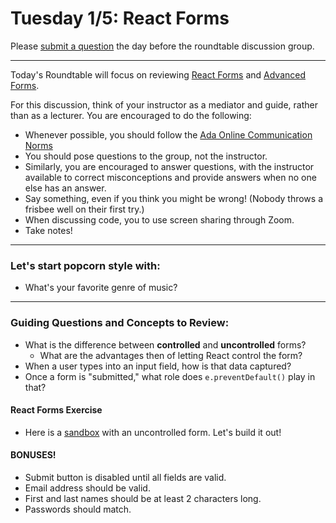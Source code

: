 # Tuesday 1/5: React Forms

Please [submit a question](https://airtable.com/shrOEPwWbMZXxXlTt) the day before the roundtable discussion group.

---

Today's Roundtable will focus on reviewing [React Forms](https://learn-2.galvanize.com/cohorts/2036/blocks/1112/content_files/02-react-week-1/forms.md) and [Advanced Forms](https://learn-2.galvanize.com/cohorts/2036/).

For this discussion, think of your instructor as a mediator and guide, rather than as a lecturer. You are encouraged to do the following:

* Whenever possible, you should follow the [Ada Online Communication Norms](https://learn-2.galvanize.com/cohorts/2036/blocks/882/content_files/00-welcome-to-ada/02-wk01-online-communication-norms.md)
* You should pose questions to the group, not the instructor.
* Similarly, you are encouraged to answer questions, with the instructor available to correct misconceptions and provide answers when no one else has an answer.
* Say something, even if you think you might be wrong! (Nobody throws a frisbee well on their first try.)
* When discussing code, you to use screen sharing through Zoom.
* Take notes!

---

### Let's start popcorn style with:
* What's your favorite genre of music?

---

### Guiding Questions and Concepts to Review:
* What is the difference between **controlled** and **uncontrolled** forms?
    * What are the advantages then of letting React control the form?
* When a user types into an input field, how is that data captured?
* Once a form is "submitted," what role does `e.preventDefault()` play in that?

#### React Forms Exercise
* Here is a [sandbox](https://codesandbox.io/s/reverent-golick-8pmes) with an uncontrolled form. Let's build it out!

#### BONUSES!
* Submit button is disabled until all fields are valid.
* Email address should be valid.
* First and last names should be at least 2 characters long.
* Passwords should match.
